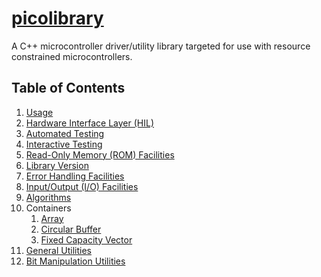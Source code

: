# [picolibrary](https://github.com/apcountryman/picolibrary)
A C++ microcontroller driver/utility library targeted for use with resource constrained
microcontrollers.

## Table of Contents
1. [Usage](usage.md)
2. [Hardware Interface Layer (HIL)](hil.md)
3. [Automated Testing](testing-automated.md)
4. [Interactive Testing](testing-interactive.md)
5. [Read-Only Memory (ROM) Facilities](rom.md)
6. [Library Version](library_version.md)
7. [Error Handling Facilities](error_handling.md)
8. [Input/Output (I/O) Facilities](io.md)
9. [Algorithms](algorithms.md)
10. Containers
    1. [Array](containers/array.md)
    2. [Circular Buffer](containers/circular_buffer.md)
    3. [Fixed Capacity Vector](containers/fixed_capacity_vector.md)
11. [General Utilities](general_utilities.md)
12. [Bit Manipulation Utilities](bit_manipulation_utilities.md)
